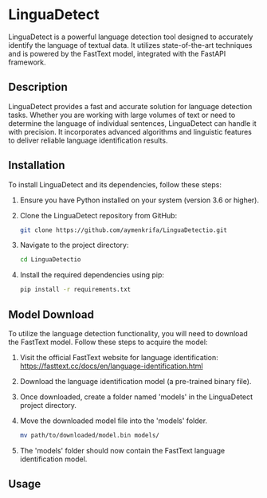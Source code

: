 # LinguaDetect
LinguaDetect is a powerful language detection tool designed to accurately identify the language of textual data. It utilizes state-of-the-art techniques and is powered by the FastText model, integrated with the FastAPI framework.

## Description

LinguaDetect provides a fast and accurate solution for language detection tasks. Whether you are working with large volumes of text or need to determine the language of individual sentences, LinguaDetect can handle it with precision. It incorporates advanced algorithms and linguistic features to deliver reliable language identification results.

## Installation
To install LinguaDetect and its dependencies, follow these steps:

1. Ensure you have Python installed on your system (version 3.6 or higher).

2. Clone the LinguaDetect repository from GitHub:
    ```bash
    git clone https://github.com/aymenkrifa/LinguaDetectio.git
    ```
3. Navigate to the project directory:
    ```bash
    cd LinguaDetectio
    ```
4. Install the required dependencies using pip:
    ```bash
    pip install -r requirements.txt
    ```

## Model Download
To utilize the language detection functionality, you will need to download the FastText model. Follow these steps to acquire the model:
1. Visit the official FastText website for language identification: https://fasttext.cc/docs/en/language-identification.html

2. Download the language identification model (a pre-trained binary file).

3. Once downloaded, create a folder named 'models' in the LinguaDetect project directory.

4. Move the downloaded model file into the 'models' folder.
    ```bash
    mv path/to/downloaded/model.bin models/
    ```
5. The 'models' folder should now contain the FastText language identification model.

## Usage